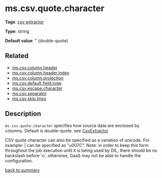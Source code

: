 # ms.csv.quote.character

**Tags**:
[csv extractor](categories.md#csv-extractor-properties)

**Type**: string

**Default value**: " (double-quote)

## Related 
- [ms.csv.column.header](ms.csv.column.header.md)
- [ms.csv.column.header.index](ms.csv.column.header.index.md)
- [ms.csv.column.projection](ms.csv.column.projection.md)
- [ms.csv.default.field.type](ms.csv.default.field.type.md)
- [ms.csv.escape.character](ms.csv.escape.character.md)
- [ms.csv.separator](ms.csv.separator.md)
- [ms.csv.skip.lines](ms.csv.skip.lines.md)

## Description

`ms.csv.quote.character` specifies how source data are enclosed by columns.
Default is double-quote.
see [CsvExtractor](https://github.com/linkedin/data-integration-library/blob/master/docs/components/CsvExtractor.md)

CSV quote character can also be specified as a variation of unicode. For example: | can be 
specified as "u007C". Note: in order to keep this form throughout the job execution until it is
being used by DIL, there should be no backslash before 'u', otherwise, GaaS may not be able to
handle the configuration.

[back to summary](summary.md#mscsvquotecharacter)
